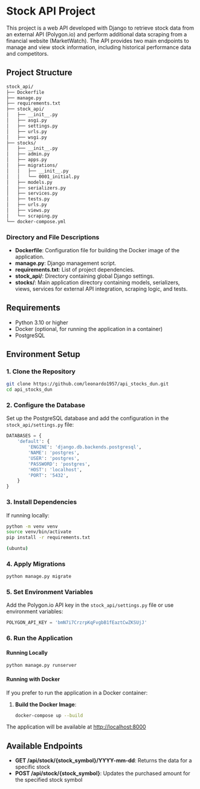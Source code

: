 # Stock API Project

This project is a web API developed with Django to retrieve stock data from an external API (Polygon.io) and perform additional data scraping from a financial website (MarketWatch). The API provides two main endpoints to manage and view stock information, including historical performance data and competitors.

## Project Structure

```bash
stock_api/
├── Dockerfile
├── manage.py
├── requirements.txt
├── stock_api/
│   ├── __init__.py
│   ├── asgi.py
│   ├── settings.py
│   ├── urls.py
│   ├── wsgi.py
├── stocks/
│   ├── __init__.py
│   ├── admin.py
│   ├── apps.py
│   ├── migrations/
│   │   ├── __init__.py
│   │   └── 0001_initial.py
│   ├── models.py
│   ├── serializers.py
│   ├── services.py
│   ├── tests.py
│   ├── urls.py
│   ├── views.py
│   └── scraping.py
└── docker-compose.yml
```

### Directory and File Descriptions

- **Dockerfile**: Configuration file for building the Docker image of the application.
- **manage.py**: Django management script.
- **requirements.txt**: List of project dependencies.
- **stock_api/**: Directory containing global Django settings.
- **stocks/**: Main application directory containing models, serializers, views, services for external API integration, scraping logic, and tests.

## Requirements

- Python 3.10 or higher
- Docker (optional, for running the application in a container)
- PostgreSQL

## Environment Setup

### 1. Clone the Repository

```bash
git clone https://github.com/leonardo1957/api_stocks_dun.git
cd api_stocks_dun
```

### 2. Configure the Database

Set up the PostgreSQL database and add the configuration in the `stock_api/settings.py` file:

```python
DATABASES = {
    'default': {
        'ENGINE': 'django.db.backends.postgresql',
        'NAME': 'postgres',
        'USER': 'postgres',
        'PASSWORD': 'postgres',
        'HOST': 'localhost',
        'PORT': '5432',
    }
}
```

### 3. Install Dependencies

If running locally:

```bash
python -m venv venv
source venv/bin/activate 
pip install -r requirements.txt

(ubuntu)
```

### 4. Apply Migrations

```bash
python manage.py migrate
```

### 5. Set Environment Variables

Add the Polygon.io API key in the `stock_api/settings.py` file or use environment variables:

```python
POLYGON_API_KEY = 'bmN7i7CrzrpKqFvgbB1fEaztCwZKSUjJ'
```

### 6. Run the Application

#### Running Locally

```bash
python manage.py runserver
```

#### Running with Docker

If you prefer to run the application in a Docker container:

1. **Build the Docker Image**:

   ```bash
   docker-compose up --build
   ```


The application will be available at [http://localhost:8000](http://localhost:8000)


## Available Endpoints

- **GET /api/stock/{stock_symbol}/YYYY-mm-dd**: Returns the data for a specific stock
- **POST /api/stock/{stock_symbol}**: Updates the purchased amount for the specified stock symbol